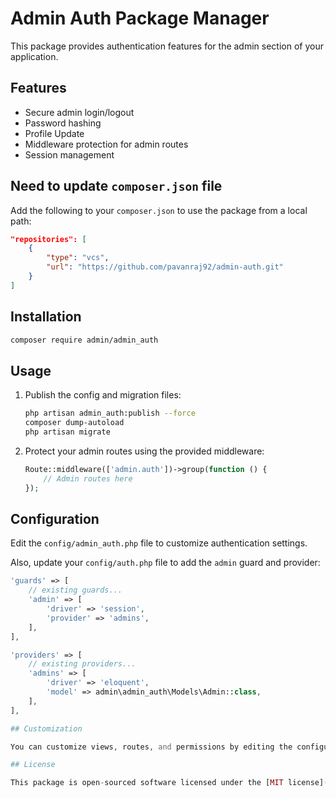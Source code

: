 # Admin Auth Package Manager

This package provides authentication features for the admin section of your application.

## Features

- Secure admin login/logout
- Password hashing
- Profile Update
- Middleware protection for admin routes
- Session management

## Need to update `composer.json` file

Add the following to your `composer.json` to use the package from a local path:

```json
"repositories": [
    {
        "type": "vcs",
        "url": "https://github.com/pavanraj92/admin-auth.git"
    }
]
```

## Installation

```bash
composer require admin/admin_auth
````

## Usage    

1. Publish the config and migration files:
   ```bash
   php artisan admin_auth:publish --force
   composer dump-autoload
   php artisan migrate
   ```

2. Protect your admin routes using the provided middleware:
   ```php
   Route::middleware(['admin.auth'])->group(function () {
       // Admin routes here
   });
   ```

## Configuration

Edit the `config/admin_auth.php` file to customize authentication settings.

Also, update your `config/auth.php` file to add the `admin` guard and provider:

```php
'guards' => [
    // existing guards...
    'admin' => [
        'driver' => 'session',
        'provider' => 'admins',
    ],
],

'providers' => [
    // existing providers...
    'admins' => [
        'driver' => 'eloquent',
        'model' => admin\admin_auth\Models\Admin::class,
    ],
],

## Customization

You can customize views, routes, and permissions by editing the configuration file.

## License

This package is open-sourced software licensed under the [MIT license](LICENSE).

